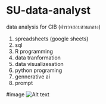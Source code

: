 # SU-data-analyst
data analysis  for CIB (ตำรวจสอบสวนกลาง)

1. spreadsheets (google sheets)
2. sql
3. R programming
4. data tranformation
5. data visualizesation
6. python programing
7. gennerative ai
8. prompt

#image 
![Alt text](https://iabac.org/blog/uploads/images/202312/image_870x_6583cca581b3e.jpg)
